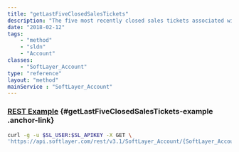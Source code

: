 ```yaml
---
title: "getLastFiveClosedSalesTickets"
description: "The five most recently closed sales tickets associated with an account."
date: "2018-02-12"
tags:
    - "method"
    - "sldn"
    - "Account"
classes:
    - "SoftLayer_Account"
type: "reference"
layout: "method"
mainService : "SoftLayer_Account"
---
```


### [REST Example](#getLastFiveClosedSalesTickets-example) <a href="/article/rest/"><i class="fas fa-question"></i></a> {#getLastFiveClosedSalesTickets-example .anchor-link} 
```bash
curl -g -u $SL_USER:$SL_APIKEY -X GET \
'https://api.softlayer.com/rest/v3.1/SoftLayer_Account/{SoftLayer_AccountID}/getLastFiveClosedSalesTickets'
```
